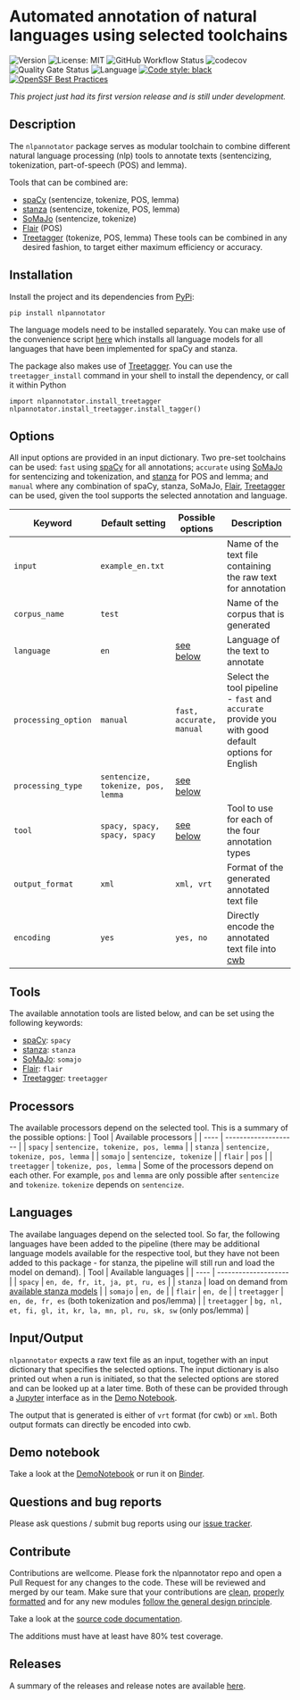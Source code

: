 # Automated annotation of natural languages using selected toolchains

![Version](https://img.shields.io/pypi/v/nlpannotator)
![License: MIT](https://img.shields.io/github/license/ssciwr/argumentation-management)
![GitHub Workflow Status](https://img.shields.io/github/actions/workflow/status/ssciwr/argumentation-management/ci.yml?branch=main)
![codecov](https://img.shields.io/codecov/c/github/ssciwr/argumentation-management)
![Quality Gate Status](https://sonarcloud.io/api/project_badges/measure?project=ssciwr_argumentation-management&metric=alert_status)
![Language](https://img.shields.io/github/languages/top/ssciwr/argumentation-management)
[![Code style: black](https://img.shields.io/badge/code%20style-black-000000.svg)](https://github.com/psf/black)
[![OpenSSF Best Practices](https://bestpractices.coreinfrastructure.org/projects/6698/badge)](https://bestpractices.coreinfrastructure.org/projects/6698)

*This project just had its first version release and is still under development.*

## Description

The `nlpannotator` package serves as modular toolchain to combine different natural language processing (nlp) tools to annotate texts (sentencizing, tokenization, part-of-speech (POS) and lemma).

Tools that can be combined are:
- [spaCy](https://spacy.io/) (sentencize, tokenize, POS, lemma)
- [stanza](https://stanfordnlp.github.io/stanza/) (sentencize, tokenize, POS, lemma)
- [SoMaJo](https://github.com/tsproisl/SoMaJo) (sentencize, tokenize)
- [Flair](https://github.com/flairNLP/flair) (POS)
- [Treetagger](https://treetaggerwrapper.readthedocs.io/en/latest/) (tokenize, POS, lemma)
These tools can be combined in any desired fashion, to target either maximum efficiency or accuracy.

## Installation

Install the project and its dependencies from [PyPi](https://pypi.org/project/nlpannotator/1.0.0/):  
```
pip install nlpannotator
```
The language models need to be installed separately. You can make use of the convenience script [here](https://github.com/ssciwr/argumentation-management/blob/main/install_latest_models.sh) which installs all language models for all languages that have been implemented for spaCy and stanza.

The package also makes use of [Treetagger](). You can use the `treetagger_install` command in your shell to install the dependency, or call it within Python
```
import nlpannotator.install_treetagger
nlpannotator.install_treetagger.install_tagger()
```

## Options

All input options are provided in an input dictionary. Two pre-set toolchains can be used: `fast` using [spaCy](https://spacy.io/) for all annotations; `accurate` using [SoMaJo](https://github.com/tsproisl/SoMaJo) for sentencizing and tokenization, and [stanza](https://stanfordnlp.github.io/stanza/) for POS and lemma; and `manual` where any combination of spaCy, stanza, SoMaJo, [Flair](https://github.com/flairNLP/flair), [Treetagger](https://treetaggerwrapper.readthedocs.io/en/latest/) can be used, given the tool supports the selected annotation and language.

| Keyword | Default setting | Possible options | Description |
| ------- | --------------- | ---------------- | ----------- |
| `input` | `example_en.txt`  | | Name of the text file containing the raw text for annotation |
| `corpus_name` | `test` | | Name of the corpus that is generated |
| `language` | `en` | [see below](#Languages) | Language of the text to annotate |
| `processing_option` | `manual` | `fast, accurate, manual` | Select the tool pipeline - `fast` and `accurate` provide you with good default options for English |
| `processing_type`| `sentencize, tokenize, pos, lemma` | [see below](#Processors) |
| `tool`  | `spacy, spacy, spacy, spacy` | [see below](#Tools) | Tool to use for each of the four annotation types |
| `output_format` | `xml` | `xml, vrt` | Format of the generated annotated text file |
| `encoding` | `yes` | `yes, no` | Directly encode the annotated text file into [cwb](https://cwb.sourceforge.io/) |

## Tools
The available annotation tools are listed below, and can be set using the following keywords:
- [spaCy](https://spacy.io/): `spacy`
- [stanza](https://stanfordnlp.github.io/stanza/): `stanza`
- [SoMaJo](https://github.com/tsproisl/SoMaJo): `somajo`
- [Flair](https://github.com/flairNLP/flair): `flair`
- [Treetagger](https://treetaggerwrapper.readthedocs.io/en/latest/): `treetagger`

## Processors
The available processors depend on the selected tool. This is a summary of the possible options:
| Tool | Available processors |
| ---- | -------------------- |
| `spacy` | `sentencize, tokenize, pos, lemma` |
| `stanza` | `sentencize, tokenize, pos, lemma` |
| `somajo` | `sentencize, tokenize` |
| `flair` | `pos` |
| `treetagger` | `tokenize, pos, lemma` |
Some of the processors depend on each other. For example, `pos` and `lemma` are only possible after `sentencize` and `tokenize`. `tokenize` depends on `sentencize`. 

## Languages
The availabe languages depend on the selected tool. So far, the following languages have been added to the pipeline (there may be additional language models available for the respective tool, but they have not been added to this package - for stanza, the pipeline will still run and load the model on demand).
| Tool | Available languages |
| ---- | -------------------- |
| `spacy` | `en, de, fr, it, ja, pt, ru, es` |
| `stanza` | load on demand from [available stanza models](https://stanfordnlp.github.io/stanza/available_models.html) |
| `somajo` | `en, de` |
| `flair` | `en, de` |
| `treetagger` | `en, de, fr, es` (both tokenization and pos/lemma) |
| `treetagger` | `bg, nl, et, fi, gl, it, kr, la, mn, pl, ru, sk, sw` (only pos/lemma) |

## Input/Output
`nlpannotator` expects a raw text file as an input, together with an input dictionary that specifies the selected options. The input dictionary is also printed out when a run is initiated, so that the selected options are stored and can be looked up at a later time.
Both of these can be provided through a [Jupyter](https://jupyter.org/) interface as in the [Demo Notebook](#Demo).

The output that is generated is either of `vrt` format (for cwb) or `xml`. Both output formats can directly be encoded into cwb.

## Demo notebook

Take a look at the [DemoNotebook](./docs/demo-notebook.ipynb) or run it on [Binder](https://mybinder.org/v2/gh/ssciwr/argumentation-management/HEAD?labpath=.%2Fdocs%2Fdemo-notebook.ipynb).


## Questions and bug reports

Please ask questions / submit bug reports using our [issue tracker](https://github.com/ssciwr/argumentation-management/issues).

## Contribute

Contributions are wellcome. Please fork the nlpannotator repo and open a Pull Request for any changes to the code. These will be reviewed and merged by our team.
Make sure that your contributions are [clean](https://flake8.pycqa.org/en/latest/), [properly formatted](https://github.com/psf/black) and for any new modules [follow the general design principle](https://github.com/ssciwr/argumentation-management/blob/main/nlpannotator/mstanza.py).

Take a look at the [source code documentation](file:///home/iulusoy/projects/argumentation-project/argumentation-management/docs/build/html/modules.html).

The additions must have at least have 80% test coverage.

## Releases

A summary of the releases and release notes are available [here](https://github.com/ssciwr/argumentation-management/releases).